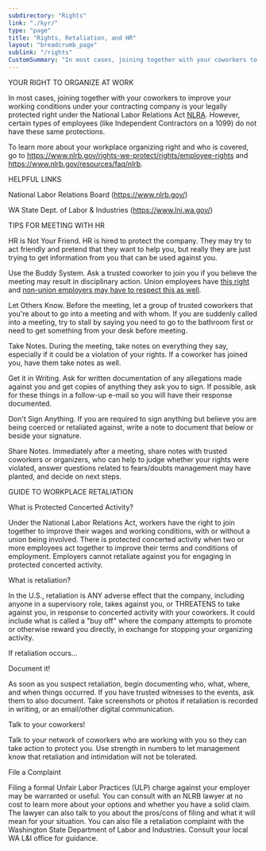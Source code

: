 ```yaml
---
subdirectory: "Rights"
link: "./kyr/"
type: "page"
title: "Rights, Retaliation, and HR"
layout: "breadcrumb_page"
sublink: "/rights"
CustomSummary: "In most cases, joining together with your coworkers to improve your working conditions under your contracting company is your legally protected right under the National Labor Relations Act (NLRA)."
---
```


YOUR RIGHT TO ORGANIZE AT WORK

In most cases, joining together with your coworkers to improve your working conditions under your contracting company is your legally protected right under the National Labor Relations Act [NLRA](https://www.nlrb.gov/how-we-work/national-labor-relations-act). However, certain types of employees (like Independent Contractors on a 1099) do not have these same protections.

To learn more about your workplace organizing right and who is covered, go to <https://www.nlrb.gov/rights-we-protect/rights/employee-rights> and <https://www.nlrb.gov/resources/faq/nlrb>.

HELPFUL LINKS

National Labor Relations Board (<https://www.nlrb.gov/>)

WA State Dept. of Labor & Industries (<https://www.lni.wa.gov/>)

TIPS FOR MEETING WITH HR

HR is Not Your Friend. HR is hired to protect the company. They may try to act friendly and pretend that they want to help you, but really they are just trying to get information from you that can be used against you.

Use the Buddy System. Ask a trusted coworker to join you if you believe the meeting may result in disciplinary action. Union employees have [this right](https://local128.org/sites/default/files/theweingartenrule.pdf) and [non-union employers may have to respect this as well](https://www.employerlawreport.com/2017/09/articles/labor-relations/non-union-employers-may-have-to-allow-employees-representation-in-some-investigation-interviews/).

Let Others Know. Before the meeting, let a group of trusted coworkers that you're about to go into a meeting and with whom. If you are suddenly called into a meeting, try to stall by saying you need to go to the bathroom first or need to get something from your desk before meeting.

Take Notes. During the meeting, take notes on everything they say, especially if it could be a violation of your rights. If a coworker has joined you, have them take notes as well.

Get it in Writing. Ask for written documentation of any allegations made against you and get copies of anything they ask you to sign. If possible, ask for these things in a follow-up e-mail so you will have their response documented.

Don't Sign Anything. If you are required to sign anything but believe you are being coerced or retaliated against, write a note to document that below or beside your signature.

Share Notes. Immediately after a meeting, share notes with trusted coworkers or organizers, who can help to judge whether your rights were violated, answer questions related to fears/doubts management may have planted, and decide on next steps.

GUIDE TO WORKPLACE RETALIATION

What is Protected Concerted Activity?

Under the National Labor Relations Act, workers have the right to join together to improve their wages and working conditions, with or without a union being involved. There is protected concerted activity when two or more employees act together to improve their terms and conditions of employment. Employers cannot retaliate against you for engaging in protected concerted activity.

What is retaliation?

In the U.S., retaliation is ANY adverse effect that the company, including anyone in a supervisory role, takes against you, or THREATENS  to take against you, in response to concerted activity with your coworkers. It could include what is called a "buy off" where the company attempts to promote or otherwise reward you directly, in exchange for stopping your organizing activity.

If retaliation occurs...

Document it!

As soon as you suspect retaliation, begin documenting who, what, where, and when things occurred. If you have trusted witnesses to the events, ask them to also document. Take screenshots or photos if retaliation is recorded in writing, or an email/other digital communication.

Talk to your coworkers!

Talk to your network of coworkers who are working with you so they can take action to protect you. Use strength in numbers to let management know that retaliation and intimidation will not be tolerated.

File a Complaint

Filing a formal Unfair Labor Practices (ULP) charge against your employer  may be warranted or useful. You can consult with an NLRB lawyer at no cost to learn more about your options and whether you have a solid claim. The lawyer can also talk to you about the pros/cons of filing and what it will mean for your situation. You can also file a retaliation complaint with the Washington State Department of Labor and Industries. Consult your local WA L&I office for guidance.